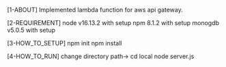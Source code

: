 [1-ABOUT] 
Implemented lambda function for aws api gateway.

[2-REQUIREMENT] 
node v16.13.2 with setup npm 8.1.2 with setup monogdb v5.0.5 with setup

[3-HOW_TO_SETUP] 
npm init 
npm install 

[4-HOW_TO_RUN] 
change directory path-> cd local
node server.js